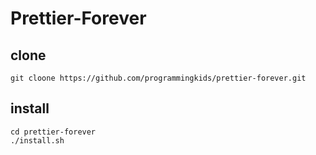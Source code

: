 # Prettier-Forever

## clone
```
git cloone https://github.com/programmingkids/prettier-forever.git
```

## install
```
cd prettier-forever
./install.sh
```
